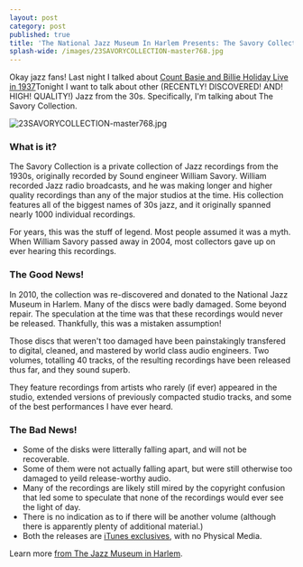 ```yaml
---
layout: post
category: post
published: true
title: 'The National Jazz Museum In Harlem Presents: The Savory Collection'
splash-wide: /images/23SAVORYCOLLECTION-master768.jpg
---
```

Okay jazz fans! Last night I talked about [Count Basie and Billie Holiday Live in 1937](http://ajroach42.github.io/count-basie-and-billie-holiday-swing-brother-swing-live-1937/)Tonight I want to talk about other (RECENTLY! DISCOVERED! AND! HIGH! QUALITY!) Jazz from the 30s. Specifically, I'm talking about The Savory Collection. 

![23SAVORYCOLLECTION-master768.jpg]({{site.baseurl}}/images/23SAVORYCOLLECTION-master768.jpg)


### What is it? 

The Savory Collection is a private collection of Jazz recordings from the 1930s, originally recorded by Sound engineer William Savory. William recorded Jazz radio broadcasts, and he was making longer and higher quality recordings than any of the major studios at the time. His collection features all of the biggest names of 30s jazz, and it originally spanned nearly 1000 individual recordings. 

For years, this was the stuff of legend. Most people assumed it was a myth. When William Savory passed away in 2004, most collectors gave up on ever hearing this recordings. 

### The Good News! 

In 2010, the collection was re-discovered and donated to the National Jazz Museum in Harlem. Many of the discs were badly damaged. Some beyond repair. The speculation at the time was that these recordings would never be released. Thankfully, this was a mistaken assumption! 

Those discs that weren't too damaged have been painstakingly transfered to digital, cleaned, and mastered by world class audio engineers. Two volumes, totalling 40 tracks, of the resulting recordings have been released thus far, and they sound superb. 

They feature recordings from artists who rarely (if ever) appeared in the studio, extended versions of previously compacted studio tracks, and some of the best performances I have ever heard. 

### The Bad News! 

- Some of the disks were litterally falling apart, and will not be recoverable. 
- Some of them were not actually falling apart, but were still otherwise too damaged to yeild release-worthy audio. 
- Many of the recordings are likely still mired by the copyright confusion that led some to speculate that none of the recordings would ever see the light of day. 
- There is no indication as to if there will be another volume (although there is apparently plenty of additional material.) 
- Both the releases are [iTunes exclusives](https://itunes.apple.com/us/album/national-jazz-museum-in-harlem-presents-savory-collection/id1180751341), with no Physical Media. 


Learn more [from The Jazz Museum in Harlem](http://jazzmuseuminharlem.org/the-museum/collections/the-savory-collection/).
